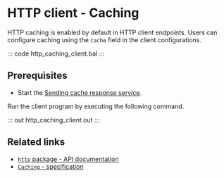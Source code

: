 # HTTP client - Caching

HTTP caching is enabled by default in HTTP client endpoints. Users can configure caching using the `cache` field in the client configurations.

::: code http_caching_client.bal :::

## Prerequisites
- Start the [Sending cache response service](learn/by-example/http-service-cache-response/).

Run the client program by executing the following command.

::: out http_caching_client.out :::

## Related links
- [`http` package - API documentation](https://lib.ballerina.io/ballerina/http/latest/)
- [`Caching` - specification](https://ballerina.io/spec/http/#2412-caching)
